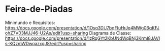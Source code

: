 # Feira-de-Piadas

Minimundo e Requisitos: https://docs.google.com/presentation/d/1Osq3DU7bqFIuHrJq4MWg06qKFJohZ7V03MJJ46-U2As/edit?usp=sharing
Diagrama de Classe: https://docs.google.com/presentation/d/1zRqGYt2KbUNdWqBNj3KrmI8JAVls-KQzmWDwqazxgJ8/edit?usp=sharing

